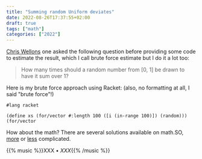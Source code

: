 ```yaml
---
title: "Summing random Uniform deviates"
date: 2022-08-26T17:37:55+02:00
draft: true
tags: ["math"]
categories: ["2022"]
---
```


[Chris Wellons] one asked the following question before providing some code to estimate the result, which I call brute force estimate but I do it a lot too:

> How many times should a random number from [0, 1] be drawn to have it sum over 1?

Here is my brute force approach using Racket: (also, no formatting at all, I said "brute force"!)

```racket
#lang racket

(define xs (for/vector #:length 100 ([i (in-range 100)]) (random)))
(for/vector

```

How about the math? There are several solutions available on math.SO, [more] or [less] complicated.

{{% music %}}XXX • _XXX_{{% /music %}}

[chris wellons]: https://nullprogram.com/blog/2013/02/25/
[more]: https://math.stackexchange.com/q/111314/26851
[less]: https://math.stackexchange.com/q/214399/26851
